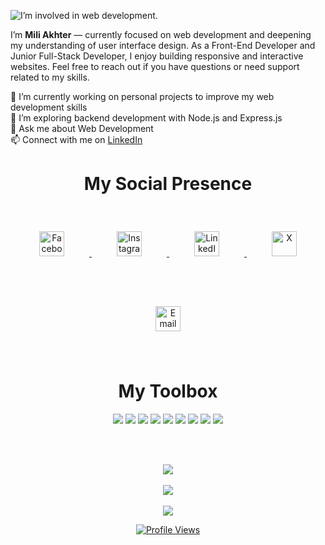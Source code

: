 
![I’m involved in web development.](https://media.licdn.com/dms/image/v2/D5616AQFt8ns9FYP0fw/profile-displaybackgroundimage-shrink_350_1400/B56Zazl9pPGkAc-/0/1746769796386?e=1752105600&v=beta&t=rn3ui-MXiKmW0DUBwWgeHWVALaGRBbh0lzShQW83Z6s)

I’m <strong>Mili Akhter</strong> — currently focused on web development and deepening my understanding of user interface design. As a Front-End Developer and Junior Full-Stack Developer, I enjoy building responsive and interactive websites. Feel free to reach out if you have questions or need support related to my skills.


  🔭 I’m currently working on personal projects to improve my web development skills<br/>
  🌱 I’m exploring backend development with Node.js and Express.js <br/>
  💬 Ask me about Web Development<br/>
  📫 Connect with me on <a href="https://www.linkedin.com/in/mili-akther-88a0bb227/" target="_blank">LinkedIn</a>

<div align="center">
  
# My Social Presence

<p align="center">
  <a href="https://facebook.com/mili.akther.1441" target="_blank">
    <img src="https://cdn.jsdelivr.net/gh/devicons/devicon/icons/facebook/facebook-original.svg" alt="Facebook" width="40" style="margin: 40px;" />
  </a>
  <a href="https://instagram.com/mili.akther.milu" target="_blank">
    <img src="https://upload.wikimedia.org/wikipedia/commons/a/a5/Instagram_icon.png" alt="Instagram" width="40" style="margin: 40px;" />
  </a>
  <a href="https://linkedin.com/in/mili-akther-88a0bb227" target="_blank">
    <img src="https://cdn.jsdelivr.net/gh/devicons/devicon/icons/linkedin/linkedin-original.svg" alt="LinkedIn" width="40" style="margin: 40px;" />
  </a>
  <a href="https://x.com/MiliAkther7" target="_blank">
    <img src="https://cdn.jsdelivr.net/gh/devicons/devicon/icons/twitter/twitter-original.svg" alt="X" width="40" style="margin: 40px;" />
  </a>
  <a href="mailto:miliakthermilu@gmail.com">
    <img src="https://upload.wikimedia.org/wikipedia/commons/4/4e/Gmail_Icon.png" alt="Email" width="40" style="margin: 40px;" />
  </a>
</p>
</div>



<div align="center">

# My Toolbox
<p align="center">
  <img src="https://img.shields.io/badge/html5-%23E34F26.svg?style=for-the-badge&logo=html5&logoColor=white" />
  <img src="https://img.shields.io/badge/css3-%231572B6.svg?style=for-the-badge&logo=css3&logoColor=white" />
  <img src="https://img.shields.io/badge/javascript-%23323330.svg?style=for-the-badge&logo=javascript&logoColor=%23F7DF1E" />
  <img src="https://img.shields.io/badge/react-%2320232a.svg?style=for-the-badge&logo=react&logoColor=%2361DAFB" />
  <img src="https://img.shields.io/badge/node.js-6DA55F?style=for-the-badge&logo=node.js&logoColor=white" />
  <img src="https://img.shields.io/badge/express.js-%23404d59.svg?style=for-the-badge&logo=express&logoColor=%2361DAFB" />
  <img src="https://img.shields.io/badge/firebase-%23039BE5.svg?style=for-the-badge&logo=firebase" />
  <img src="https://img.shields.io/badge/mongodb-%234ea94b.svg?style=for-the-badge&logo=mongodb&logoColor=white" />
  <img src = "https://img.shields.io/badge/figma-%23F24E1E.svg?style=for-the-badge&logo=figma&logoColor=white" />
</p>

</div>
<br/>
<br/>

<p align="center">
  <img src="https://github-readme-stats.vercel.app/api/top-langs/?username=Mili-Akther&theme=highcontrast&hide_border=false&include_all_commits=false&count_private=true&layout=compact" /> <br/> <br/>
  <img src="https://github-readme-stats.vercel.app/api?username=Mili-Akther&theme=highcontrast&hide_border=false&include_all_commits=false&count_private=true" /><br/> <br/>
  <img src="https://nirzak-streak-stats.vercel.app/?user=Mili-Akther&theme=highcontrast&hide_border=false" /><br/> 

</p>



<p align="center">
  <a href="https://komarev.com/ghpvc/?username=Mili-Akther">
    <img src="https://komarev.com/ghpvc/?username=Mili-Akther&style=flat-square&color=blue" alt="Profile Views" />
  </a>
</p>





